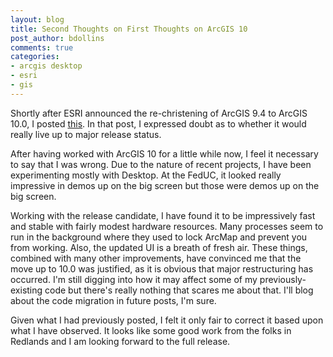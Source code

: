 ```yaml
---
layout: blog
title: Second Thoughts on First Thoughts on ArcGIS 10
post_author: bdollins
comments: true
categories:
- arcgis desktop
- esri
- gis
---
```


Shortly after ESRI announced the re-christening of ArcGIS 9.4 to ArcGIS 10.0, I posted <a href="http://geobabble.wordpress.com/2010/01/13/first-thoughts-on-arcgis-10-0/">this</a>. In that post, I expressed doubt as to whether it would really live up to major release status.

After having worked with ArcGIS 10 for a little while now, I feel it necessary to say that I was wrong. Due to the nature of recent projects, I have been experimenting mostly with Desktop. At the FedUC, it looked really impressive in demos up on the big screen but those were demos up on the big screen.

Working with the release candidate, I have found it to be impressively fast and stable with fairly modest hardware resources. Many processes seem to run in the background where they used to lock ArcMap and prevent you from working. Also, the updated UI is a breath of fresh air. These things, combined with many other improvements, have convinced me that the move up to 10.0 was justified, as it is obvious that major restructuring has occurred. I'm still digging into how it may affect some of my previously-existing code but there's really nothing that scares me about that. I'll blog about the code migration in future posts, I'm sure.

Given what I had previously posted, I felt it only fair to correct it based upon what I have observed. It looks like some good work from the folks in Redlands and I am looking forward to the full release.